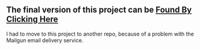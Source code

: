 ## The final version of this project can be [Found By Clicking Here](https://github.com/kmiller9393/kt-blog) 

I had to move to this project to another repo, because of a problem with the Mailgun email delivery service.

